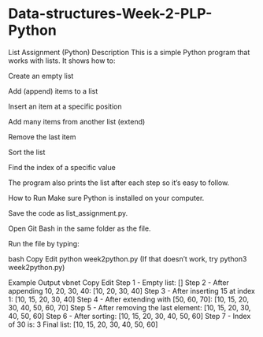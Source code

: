 # Data-structures-Week-2-PLP-Python
List Assignment (Python)
Description
This is a simple Python program that works with lists.
It shows how to:

Create an empty list

Add (append) items to a list

Insert an item at a specific position

Add many items from another list (extend)

Remove the last item

Sort the list

Find the index of a specific value

The program also prints the list after each step so it’s easy to follow.

How to Run
Make sure Python is installed on your computer.

Save the code as list_assignment.py.

Open Git Bash in the same folder as the file.

Run the file by typing:

bash
Copy
Edit
python week2python.py
(If that doesn’t work, try python3 week2python.py)

Example Output
vbnet
Copy
Edit
Step 1 - Empty list: []
Step 2 - After appending 10, 20, 30, 40: [10, 20, 30, 40]
Step 3 - After inserting 15 at index 1: [10, 15, 20, 30, 40]
Step 4 - After extending with [50, 60, 70]: [10, 15, 20, 30, 40, 50, 60, 70]
Step 5 - After removing the last element: [10, 15, 20, 30, 40, 50, 60]
Step 6 - After sorting: [10, 15, 20, 30, 40, 50, 60]
Step 7 - Index of 30 is: 3
Final list: [10, 15, 20, 30, 40, 50, 60]
